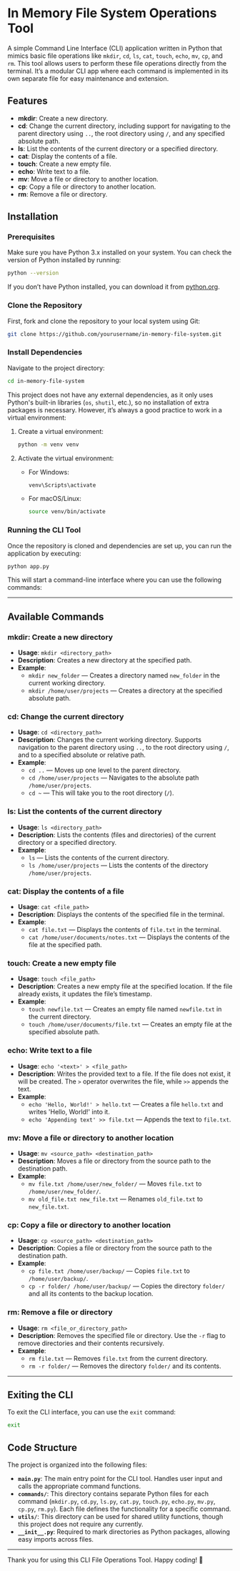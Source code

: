 # In Memory File System Operations Tool

A simple Command Line Interface (CLI) application written in Python that mimics basic file operations like `mkdir`, `cd`, `ls`, `cat`, `touch`, `echo`, `mv`, `cp`, and `rm`. This tool allows users to perform these file operations directly from the terminal. It’s a modular CLI app where each command is implemented in its own separate file for easy maintenance and extension.

## Features

- **mkdir**: Create a new directory.
- **cd**: Change the current directory, including support for navigating to the parent directory using `..`, the root directory using `/`, and any specified absolute path.
- **ls**: List the contents of the current directory or a specified directory.
- **cat**: Display the contents of a file.
- **touch**: Create a new empty file.
- **echo**: Write text to a file.
- **mv**: Move a file or directory to another location.
- **cp**: Copy a file or directory to another location.
- **rm**: Remove a file or directory.

## Installation

### Prerequisites

Make sure you have Python 3.x installed on your system. You can check the version of Python installed by running:

```bash
python --version
```

If you don’t have Python installed, you can download it from [python.org](https://www.python.org/downloads/).

### Clone the Repository

First, fork and clone the repository to your local system using Git:

```bash
git clone https://github.com/yourusername/in-memory-file-system.git
```

### Install Dependencies

Navigate to the project directory:

```bash
cd in-memory-file-system
```

This project does not have any external dependencies, as it only uses Python's built-in libraries (`os`, `shutil`, etc.), so no installation of extra packages is necessary. However, it’s always a good practice to work in a virtual environment:

1. Create a virtual environment:

   ```bash
   python -m venv venv
   ```

2. Activate the virtual environment:
   - For Windows:
     ```bash
     venv\Scripts\activate
     ```
   - For macOS/Linux:
     ```bash
     source venv/bin/activate
     ```

### Running the CLI Tool

Once the repository is cloned and dependencies are set up, you can run the application by executing:

```bash
python app.py
```

This will start a command-line interface where you can use the following commands:

---

## Available Commands

### **mkdir**: Create a new directory
- **Usage**: `mkdir <directory_path>`
- **Description**: Creates a new directory at the specified path.
- **Example**:
  - `mkdir new_folder` — Creates a directory named `new_folder` in the current working directory.
  - `mkdir /home/user/projects` — Creates a directory at the specified absolute path.

### **cd**: Change the current directory
- **Usage**: `cd <directory_path>`
- **Description**: Changes the current working directory. Supports navigation to the parent directory using `..`, to the root directory using `/`, and to a specified absolute or relative path.
- **Example**:
  - `cd ..` — Moves up one level to the parent directory.
  - `cd /home/user/projects` — Navigates to the absolute path `/home/user/projects`.
  - `cd ~` — This will take you to the root directory (`/`).

### **ls**: List the contents of the current directory
- **Usage**: `ls <directory_path>`
- **Description**: Lists the contents (files and directories) of the current directory or a specified directory.
- **Example**:
  - `ls` — Lists the contents of the current directory.
  - `ls /home/user/projects` — Lists the contents of the directory `/home/user/projects`.

### **cat**: Display the contents of a file
- **Usage**: `cat <file_path>`
- **Description**: Displays the contents of the specified file in the terminal.
- **Example**:
  - `cat file.txt` — Displays the contents of `file.txt` in the terminal.
  - `cat /home/user/documents/notes.txt` — Displays the contents of the file at the specified path.

### **touch**: Create a new empty file
- **Usage**: `touch <file_path>`
- **Description**: Creates a new empty file at the specified location. If the file already exists, it updates the file’s timestamp.
- **Example**:
  - `touch newfile.txt` — Creates an empty file named `newfile.txt` in the current directory.
  - `touch /home/user/documents/file.txt` — Creates an empty file at the specified absolute path.

### **echo**: Write text to a file
- **Usage**: `echo '<text>' > <file_path>`
- **Description**: Writes the provided text to a file. If the file does not exist, it will be created. The `>` operator overwrites the file, while `>>` appends the text.
- **Example**:
  - `echo 'Hello, World!' > hello.txt` — Creates a file `hello.txt` and writes 'Hello, World!' into it.
  - `echo 'Appending text' >> file.txt` — Appends the text to `file.txt`.

### **mv**: Move a file or directory to another location
- **Usage**: `mv <source_path> <destination_path>`
- **Description**: Moves a file or directory from the source path to the destination path.
- **Example**:
  - `mv file.txt /home/user/new_folder/` — Moves `file.txt` to `/home/user/new_folder/`.
  - `mv old_file.txt new_file.txt` — Renames `old_file.txt` to `new_file.txt`.

### **cp**: Copy a file or directory to another location
- **Usage**: `cp <source_path> <destination_path>`
- **Description**: Copies a file or directory from the source path to the destination path.
- **Example**:
  - `cp file.txt /home/user/backup/` — Copies `file.txt` to `/home/user/backup/`.
  - `cp -r folder/ /home/user/backup/` — Copies the directory `folder/` and all its contents to the backup location.

### **rm**: Remove a file or directory
- **Usage**: `rm <file_or_directory_path>`
- **Description**: Removes the specified file or directory. Use the `-r` flag to remove directories and their contents recursively.
- **Example**:
  - `rm file.txt` — Removes `file.txt` from the current directory.
  - `rm -r folder/` — Removes the directory `folder/` and its contents.

---

## Exiting the CLI

To exit the CLI interface, you can use the `exit` command:

```bash
exit
```

## Code Structure

The project is organized into the following files:

- **`main.py`**: The main entry point for the CLI tool. Handles user input and calls the appropriate command functions.
- **`commands/`**: This directory contains separate Python files for each command (`mkdir.py`, `cd.py`, `ls.py`, `cat.py`, `touch.py`, `echo.py`, `mv.py`, `cp.py`, `rm.py`). Each file defines the functionality for a specific command.
- **`utils/`**: This directory can be used for shared utility functions, though this project does not require any currently.
- **`__init__.py`**: Required to mark directories as Python packages, allowing easy imports across files.

---
Thank you for using this CLI File Operations Tool. Happy coding! 🚀
